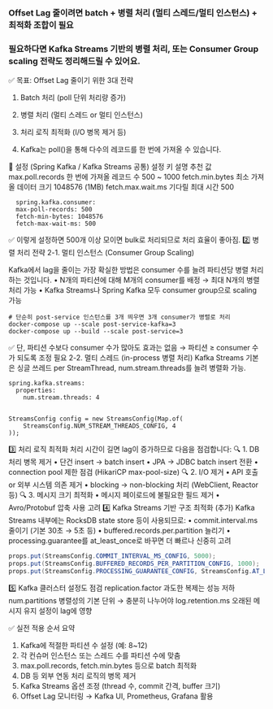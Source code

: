 ### Offset Lag 줄이려면 batch + 병렬 처리 (멀티 스레드/멀티 인스턴스) + 최적화 조합이 필요
### 필요하다면 Kafka Streams 기반의 병렬 처리, 또는 Consumer Group scaling 전략도 정리해드릴 수 있어요.

✅ 목표: Offset Lag 줄이기 위한 3대 전략
1.	Batch 처리 (poll 단위 처리량 증가)
2.	병렬 처리 (멀티 스레드 or 멀티 인스턴스)
3.	처리 로직 최적화 (I/O 병목 제거 등)
 
1. Kafka는 poll()을 통해 다수의 레코드를 한 번에 가져올 수 있습니다.

🔧 설정 (Spring Kafka / Kafka Streams 공통)
설정 키 설명 추천 값
max.poll.records
한 번에 가져올 레코드 수
500 ~ 1000
fetch.min.bytes
최소 가져올 데이터 크기
1048576 (1MB)
fetch.max.wait.ms
기다릴 최대 시간
500

```
  spring.kafka.consumer:
  max-poll-records: 500
  fetch-min-bytes: 1048576
  fetch-max-wait-ms: 500
```
✅ 이렇게 설정하면 500개 이상 모이면 bulk로 처리되므로 처리 효율이 좋아짐.
2️⃣ 병렬 처리 전략
2-1. 멀티 인스턴스 (Consumer Group Scaling)

Kafka에서 lag을 줄이는 가장 확실한 방법은 consumer 수를 늘려 파티션당 병렬 처리하는 것입니다.
•	N개의 파티션에 대해 M개의 consumer를 배정 → 최대 N개의 병렬 처리 가능
•	Kafka Streams나 Spring Kafka 모두 consumer group으로 scaling 가능
```shell
# 단순히 post-service 인스턴스를 3개 띄우면 3개 consumer가 병렬로 처리
docker-compose up --scale post-service-kafka=3
docker-compose up --build --scale post-service=3
```
✅ 단, 파티션 수보다 consumer 수가 많아도 효과는 없음 → 파티션 ≥ consumer 수가 되도록 조정 필요
2-2. 멀티 스레드 (in-process 병렬 처리)
Kafka Streams 기본은 싱글 쓰레드 per StreamThread, num.stream.threads를 늘려 병렬화 가능.
```shell
spring.kafka.streams:
  properties:
    num.stream.threads: 4
    
```
```shell
StreamsConfig config = new StreamsConfig(Map.of(
    StreamsConfig.NUM_STREAM_THREADS_CONFIG, 4
));
```
3️⃣ 처리 로직 최적화
처리 시간이 길면 lag이 증가하므로 다음을 점검합니다:
🔍 1. DB 처리 병목 제거
•	단건 insert → batch insert
•	JPA → JDBC batch insert 전환
•	connection pool 제한 점검 (HikariCP max-pool-size)
🔍 2. I/O 제거
•	API 호출 or 외부 시스템 의존 제거
•	blocking → non-blocking 처리 (WebClient, Reactor 등)
🔍 3. 메시지 크기 최적화
•	메시지 페이로드에 불필요한 필드 제거
•	Avro/Protobuf 압축 사용 고려
4️⃣ Kafka Streams 기반 구조 최적화 (추가)
Kafka Streams 내부에는 RocksDB state store 등이 사용되므로:
•	commit.interval.ms 줄이기 (기본 30초 → 5초 등)
•	buffered.records.per.partition 늘리기
•	processing.guarantee를 at_least_once로 바꾸면 더 빠르나 신중히 고려
```java
props.put(StreamsConfig.COMMIT_INTERVAL_MS_CONFIG, 5000);
props.put(StreamsConfig.BUFFERED_RECORDS_PER_PARTITION_CONFIG, 1000);
props.put(StreamsConfig.PROCESSING_GUARANTEE_CONFIG, StreamsConfig.AT_LEAST_ONCE);
```
5️⃣ Kafka 클러스터 설정도 점검
replication.factor 과도한 복제는 성능 저하
num.partitions 병렬성의 기본 단위 → 충분히 나누어야
log.retention.ms 오래된 메시지 유지 설정이 lag에 영향

✅ 실전 적용 순서 요약
1.	Kafka에 적절한 파티션 수 설정 (예: 8~12)
2.	각 컨슈머 인스턴스 또는 스레드 수를 파티션 수에 맞춤
3.	max.poll.records, fetch.min.bytes 등으로 batch 최적화
4.	DB 등 외부 연동 처리 로직의 병목 제거
5.	Kafka Streams 옵션 조정 (thread 수, commit 간격, buffer 크기)
6.	Offset Lag 모니터링 → Kafka UI, Prometheus, Grafana 활용